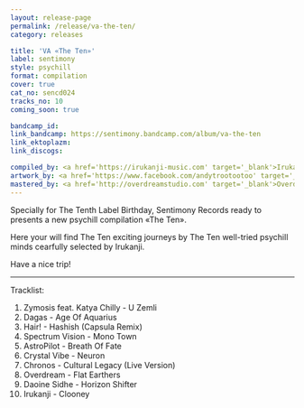 ```yaml
---
layout: release-page
permalink: /release/va-the-ten/
category: releases

title: 'VA «The Ten»'
label: sentimony
style: psychill
format: compilation
cover: true
cat_no: sencd024
tracks_no: 10
coming_soon: true

bandcamp_id: 
link_bandcamp: https://sentimony.bandcamp.com/album/va-the-ten
link_ektoplazm: 
link_discogs: 

compiled_by: <a href='https://irukanji-music.com' target='_blank'>Irukanji</a>
artwork_by: <a href='https://www.facebook.com/andytrootootoo' target='_blank'>Trootootoo</a>
mastered_by: <a href='http://overdreamstudio.com' target='_blank'>Overdream Studio</a>
---
```


Specially for The Tenth Label Birthday, Sentimony Records ready to presents a new psychill compilation «The Ten».

Here your will find The Ten exciting journeys by The Ten well-tried psychill minds cearfully selected by Irukanji.

Have a nice trip!

---
Tracklist:

01. Zymosis feat. Katya Chilly - U Zemli
02. Dagas - Age Of Aquarius
03. Hair! - Hashish (Capsula Remix)
04. Spectrum Vision - Mono Town
05. AstroPilot - Breath Of Fate
06. Crystal Vibe - Neuron
07. Chronos - Cultural Legacy (Live Version)
08. Overdream - Flat Earthers
09. Daoine Sidhe - Horizon Shifter
10. Irukanji - Clooney
